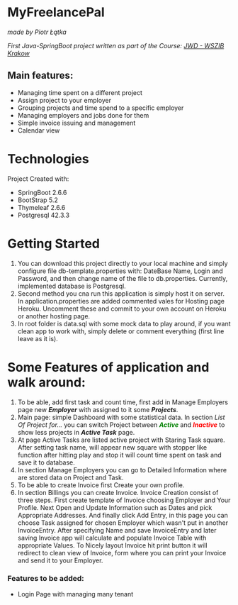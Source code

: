 # MyFreelancePal

_made by Piotr Łątka_

_First Java-SpringBoot project written as part of the Course: [JWD - WSZIB Krakow](https://www.wszib.edu.pl/en/postgraduate-studies-and-courses/postgraduate-studies/java-web-developer/)_

## Main features:


- Managing time spent on a different project
- Assign project to your employer
- Grouping projects and time spend to a specific employer
- Managing employers and jobs done for them
- Simple invoice issuing and management
- Calendar view

# Technologies
Project Created with:
- SpringBoot 2.6.6
- BootStrap 5.2
- Thymeleaf 2.6.6
- Postgresql 42.3.3


# Getting Started

1. You can download this project directly to your local machine and simply configure file db-template.properties with: DateBase Name, Login and Password, and then change name of the file to db.properties. Currently, implemented database is Postgresql.
2. Second method you cna run this application is simply host it on server. In application.properties are added commented vales for Hosting page Heroku. Uncomment these and commit to your own account on Heroku or another hosting page.
3. In root folder is data.sql with some mock data to play around, if you want clean app to work with, simply delete or comment everything (first line leave as it is). 

# Some Features of application and walk around:
1. To be able, add first task and count time, first add in Manage Employers page new **_Employer_** with assigned to it some **_Projects_**.
2. Main page: simple Dashboard with some statistical data. In section _List Of Project for..._ you can  switch Project between <span style="color:green">_**Active**_</span> and <span style="color:red">_**Inactive**_</span> to show less projects in **_Active Task_** page. 
3. At page Active Tasks are listed active project with Staring Task square. After setting task name, will appear new square with stopper like function after hitting play and stop it will count time spent on task and save it to database. 
4. In section Manage Employers you can go to Detailed Information where are stored data on Project and Task.
5. To be able to create Invoice first Create your own profile.
6. In section Billings you can create Invoice. Invoice Creation consist of three steps. First create template of Invoice choosing Employer and Your Profile. Next Open and Update Information such as Dates and pick Appropriate Addresses. And finally click Add Entry, in this page you can choose Task assigned for chosen Employer which wasn't put in another InvoiceEntry. After specifying Name and save InvoiceEntry and later saving Invoice app will calculate and populate Invoice Table with appropriate Values. To Nicely layout Invoice hit print button it will redirect to clean view of Invoice, form where you can print your Invoice and send it to your Employer.           
 
### Features to be added:
- Login Page with managing many tenant 

